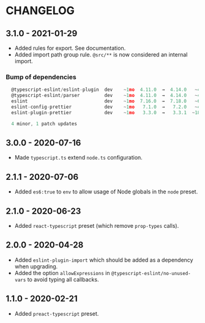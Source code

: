 # CHANGELOG

## 3.1.0 - 2021-01-29

- Added rules for export. See documentation.
- Added import path group rule. `@src/**` is now considered an internal import.

### Bump of dependencies

```ts
  @typescript-eslint/eslint-plugin  dev    ~1mo  4.11.0  →  4.14.0   ~4d
  @typescript-eslint/parser         dev    ~1mo  4.11.0  →  4.14.0   ~4d
  eslint                            dev    ~1mo  7.16.0  →  7.18.0   ~6d
  eslint-config-prettier            dev    ~1mo   7.1.0  →   7.2.0   ~4d
  eslint-plugin-prettier            dev    ~1mo   3.3.0  →   3.3.1  ~18d

  4 minor, 1 patch updates
```

## 3.0.0 - 2020-07-16

- Made `typescript.ts` extend `node.ts` configuration.

## 2.1.1 - 2020-07-06

- Added `es6:true` to `env` to allow usage of Node globals in the `node` preset.

## 2.1.0 - 2020-06-23

- Added `react-typescript` preset (which remove `prop-types` calls).

## 2.0.0 - 2020-04-28

- Added `eslint-plugin-import` which should be added as a dependency when upgrading.
- Added the option `allowExpressions` in `@typescript-eslint/no-unused-vars` to avoid typing all callbacks.

## 1.1.0 - 2020-02-21

- Added `preact-typescript` preset.
